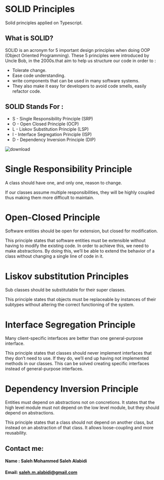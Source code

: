 # SOLID Principles 

Solid principles applied on Typescript.

## What is SOLID?

SOLID is an acronym for 5 important design principles when doing OOP (Object Oriented Programming). These 5 principles were introduced by Uncle Bob, in the 2000s.that aim to help us structure our code in order to :
 
- Tolerate change.
- Ease code understanding.
- write components that can be used in many software systems.
- They also make it easy for developers to avoid code smells, easily refactor code.

## SOLID Stands For :

- S - Single Responsibility Principle (SRP)
- O - Open Closed Principle (OCP)
- L - Liskov Substitution Principle (LSP)
- I - Interface Segregation Principle (ISP)
- D - Dependency Inversion Principle (DIP)

![download](https://user-images.githubusercontent.com/104224613/164781997-51173d4d-0123-45e0-bc40-a8e12baab7d7.jpg)


# Single Responsibility Principle

A class should have one, and only one, reason to change.

If our classes assume multiple responsibilities, they will be highly coupled thus making them more difficult to maintain.

# Open-Closed Principle

Software entities should be open for extension, but closed for modification.

This principle states that software entities must be extensible without having to modify the existing code. In order to achieve this, we need to make abstractions. By doing this, we’ll be able to extend the behavior of a class without changing a single line of code in it.

# Liskov substitution Principles

Sub classes should be substitutable for their super classes.

This principle states that objects must be replaceable by instances of their subtypes without altering the correct functioning of the system.

# Interface Segregation Principle

Many client-specific interfaces are better than one general-purpose interface.

This principle states that classes should never implement interfaces that they don’t need to use. If they do, we’ll end up having not implemented methods in our classes. This can be solved creating specific interfaces instead of general-purpose interfaces.

# Dependency Inversion Principle

Entities must depend on abstractions not on concretions. It states that the high level module must not depend on the low level module, but they should depend on abstractions.

This principle states that a class should not depend on another class, but instead on an abstraction of that class. It allows loose-coupling and more reusability.


## Contact me:
#### Name : Saleh Mohammed Saleh Alabidi
#### Email: saleh.m.alabidi@gmail.com
